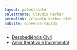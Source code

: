 ```yaml
---
layout: palestrante
palestrante: Claudio Kerber
permalink: /claudio-kerber.html
subsite: conversa-rapida
---
```


* [Desobediência Civil](/conversa-rapida/claudio-kerber-desobedi-ncia-civil)
* [Amor Iterativo e Incremental](/conversa-rapida/claudio-kerber-amor-iterativo-e-incremental)
